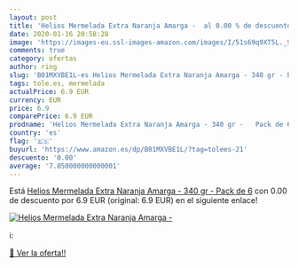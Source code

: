 ```yaml
---
layout: post
title: 'Helios Mermelada Extra Naranja Amarga -  al 0.00 % de descuento'
date: 2020-01-16 20:58:28
image: 'https://images-eu.ssl-images-amazon.com/images/I/51s69q9XT5L._SL200_.jpg'
comments: true
category: ofertas
author: ring
slug: 'B01MXVBE1L-es Helios Mermelada Extra Naranja Amarga - 340 gr - Pack de 6'
tags: tole.es, mermelada
actualPrice: 6.9 EUR
currency: EUR
price: 6.9
comparePrice: 6.9 EUR
prodname: 'Helios Mermelada Extra Naranja Amarga - 340 gr -   Pack de 6'
country: 'es'
flag: '🇪🇸'
buyurl: 'https://www.amazon.es/dp/B01MXVBE1L/?tag=tolees-21'
descuento: '0.00'
average: '7.050000000000001'
---
```


Está [Helios Mermelada Extra Naranja Amarga - 340 gr -   Pack de 6](https://www.amazon.es/dp/B01MXVBE1L/?tag=tolees-21) con 0.00 de descuento por 6.9 EUR (original: 6.9 EUR) en el siguiente enlace!

[![Helios Mermelada Extra Naranja Amarga - ](https://images-eu.ssl-images-amazon.com/images/I/51s69q9XT5L._SL200_.jpg)](https://www.amazon.es/dp/B01MXVBE1L/?tag=tolees-21)

ℹ️:


[🛒 Ver la oferta!!](https://www.amazon.es/dp/B01MXVBE1L/?tag=tolees-21)
